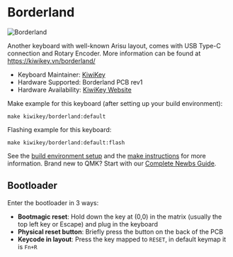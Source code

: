 # Borderland

![Borderland](https://i.imgur.com/3aMyUJb.jpg)

Another keyboard with well-known Arisu layout, comes with USB Type-C connection and Rotary Encoder. More information can be found at https://kiwikey.vn/borderland/

* Keyboard Maintainer: [KiwiKey](https://github.com/kiwikey)
* Hardware Supported: Borderland PCB rev1
* Hardware Availability: [KiwiKey Website](https://kiwikey.vn/)

Make example for this keyboard (after setting up your build environment):

    make kiwikey/borderland:default

Flashing example for this keyboard:

    make kiwikey/borderland:default:flash

See the [build environment setup](https://docs.qmk.fm/#/getting_started_build_tools) and the [make instructions](https://docs.qmk.fm/#/getting_started_make_guide) for more information. Brand new to QMK? Start with our [Complete Newbs Guide](https://docs.qmk.fm/#/newbs).

## Bootloader

Enter the bootloader in 3 ways:

* **Bootmagic reset**: Hold down the key at (0,0) in the matrix (usually the top left key or Escape) and plug in the keyboard
* **Physical reset button**: Briefly press the button on the back of the PCB
* **Keycode in layout**: Press the key mapped to `RESET`, in default keymap it is `Fn+R`
